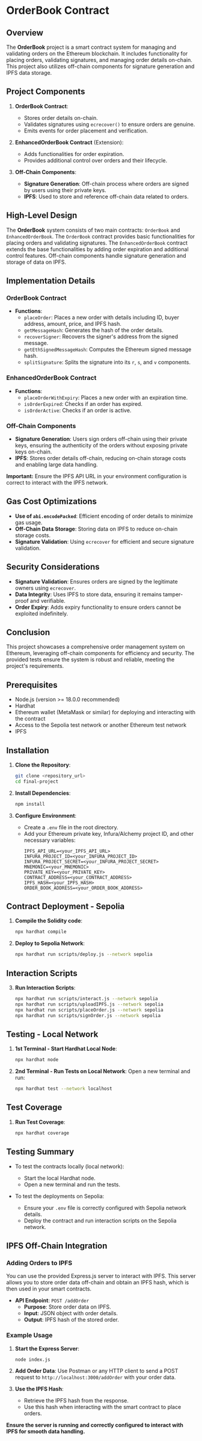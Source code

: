  # OrderBook Contract

## Overview

The **OrderBook** project is a smart contract system for managing and validating orders on the Ethereum blockchain. It includes functionality for placing orders, validating signatures, and managing order details on-chain. This project also utilizes off-chain components for signature generation and IPFS data storage.

## Project Components

1. **OrderBook Contract**:
   - Stores order details on-chain.
   - Validates signatures using `ecrecover()` to ensure orders are genuine.
   - Emits events for order placement and verification.

2. **EnhancedOrderBook Contract** (Extension):
   - Adds functionalities for order expiration.
   - Provides additional control over orders and their lifecycle.

3. **Off-Chain Components**:
   - **Signature Generation**: Off-chain process where orders are signed by users using their private keys.
   - **IPFS**: Used to store and reference off-chain data related to orders.

## High-Level Design

The **OrderBook** system consists of two main contracts: `OrderBook` and `EnhancedOrderBook`. The `OrderBook` contract provides basic functionalities for placing orders and validating signatures. The `EnhancedOrderBook` contract extends the base functionalities by adding order expiration and additional control features. Off-chain components handle signature generation and storage of data on IPFS.

## Implementation Details

### OrderBook Contract
- **Functions**:
  - `placeOrder`: Places a new order with details including ID, buyer address, amount, price, and IPFS hash.
  - `getMessageHash`: Generates the hash of the order details.
  - `recoverSigner`: Recovers the signer's address from the signed message.
  - `getEthSignedMessageHash`: Computes the Ethereum signed message hash.
  - `splitSignature`: Splits the signature into its `r`, `s`, and `v` components.
  
### EnhancedOrderBook Contract
- **Functions**:
  - `placeOrderWithExpiry`: Places a new order with an expiration time.
  - `isOrderExpired`: Checks if an order has expired.
  - `isOrderActive`: Checks if an order is active.

### Off-Chain Components
- **Signature Generation**: Users sign orders off-chain using their private keys, ensuring the authenticity of the orders without exposing private keys on-chain.
- **IPFS**: Stores order details off-chain, reducing on-chain storage costs and enabling large data handling.

**Important:** Ensure the IPFS API URL in your environment configuration is correct to interact with the IPFS network.

## Gas Cost Optimizations

- **Use of `abi.encodePacked`**: Efficient encoding of order details to minimize gas usage.
- **Off-Chain Data Storage**: Storing data on IPFS to reduce on-chain storage costs.
- **Signature Validation**: Using `ecrecover` for efficient and secure signature validation.

## Security Considerations

- **Signature Validation**: Ensures orders are signed by the legitimate owners using `ecrecover`.
- **Data Integrity**: Uses IPFS to store data, ensuring it remains tamper-proof and verifiable.
- **Order Expiry**: Adds expiry functionality to ensure orders cannot be exploited indefinitely.

## Conclusion

This project showcases a comprehensive order management system on Ethereum, leveraging off-chain components for efficiency and security. The provided tests ensure the system is robust and reliable, meeting the project's requirements.

## Prerequisites

- Node.js (version >= 18.0.0 recommended)
- Hardhat
- Ethereum wallet (MetaMask or similar) for deploying and interacting with the contract
- Access to the Sepolia test network or another Ethereum test network
- IPFS

## Installation

1. **Clone the Repository**:
   ```bash
   git clone <repository_url>
   cd final-project
   ```

2. **Install Dependencies**:
   ```bash
   npm install
   ```

3. **Configure Environment**:
   - Create a `.env` file in the root directory.
   - Add your Ethereum private key, Infura/Alchemy project ID, and other necessary variables:
     ```env
     IPFS_API_URL=<your_IPFS_API_URL>
     INFURA_PROJECT_ID=<your_INFURA_PROJECT_ID>
     INFURA_PROJECT_SECRET=<your_INFURA_PROJECT_SECRET>
     MNEMONIC=<your_MNEMONIC>
     PRIVATE_KEY=<your_PRIVATE_KEY>
     CONTRACT_ADDRESS=<your_CONTRACT_ADDRESS>
     IPFS_HASH=<your_IPFS_HASH>
     ORDER_BOOK_ADDRESS=<your_ORDER_BOOK_ADDRESS>
     ```

## Contract Deployment - Sepolia

1. **Compile the Solidity code**:
   ```bash
   npx hardhat compile
   ```

2. **Deploy to Sepolia Network**:
   ```bash
   npx hardhat run scripts/deploy.js --network sepolia
   ```

## Interaction Scripts

3. **Run Interaction Scripts**:
   ```bash
   npx hardhat run scripts/interact.js --network sepolia
   npx hardhat run scripts/uploadIPFS.js --network sepolia
   npx hardhat run scripts/placeOrder.js --network sepolia
   npx hardhat run scripts/signOrder.js --network sepolia
   ```

## Testing - Local Network

1. **1st Terminal - Start Hardhat Local Node**:
   ```bash
   npx hardhat node
   ```

2. **2nd Terminal - Run Tests on Local Network**:
   Open a new terminal and run:
   ```bash
   npx hardhat test --network localhost
   ```

## Test Coverage

1. **Run Test Coverage**:
   ```bash
   npx hardhat coverage
   ```

## Testing Summary

- To test the contracts locally (local network):
  - Start the local Hardhat node.
  - Open a new terminal and run the tests.

- To test the deployments on Sepolia:
  - Ensure your `.env` file is correctly configured with Sepolia network details.
  - Deploy the contract and run interaction scripts on the Sepolia network.

## IPFS Off-Chain Integration

### Adding Orders to IPFS

You can use the provided Express.js server to interact with IPFS. This server allows you to store order data off-chain and obtain an IPFS hash, which is then used in your smart contracts.

- **API Endpoint**: `POST /addOrder`
  - **Purpose**: Store order data on IPFS.
  - **Input**: JSON object with order details.
  - **Output**: IPFS hash of the stored order.

### Example Usage

1. **Start the Express Server**:
   ```bash
   node index.js
   ```

2. **Add Order Data**:
   Use Postman or any HTTP client to send a POST request to `http://localhost:3000/addOrder` with your order data.

3. **Use the IPFS Hash**:
   - Retrieve the IPFS hash from the response.
   - Use this hash when interacting with the smart contract to place orders.

**Ensure the server is running and correctly configured to interact with IPFS for smooth data handling.**
 